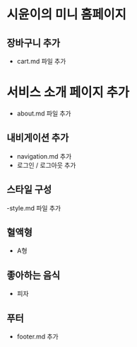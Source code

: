 # 시윤이의 미니 홈페이지

## 장바구니 추가

- cart.md 파일 추가

# 서비스 소개 페이지 추가

- about.md 파일 추가

## 내비게이션 추가

- navigation.md 추가
- 로그인 / 로그아웃 추가

## 스타일 구성

-style.md 파일 추가

## 혈액형

- A형

## 좋아하는 음식

- 피자

## 푸터

- footer.md 추가
